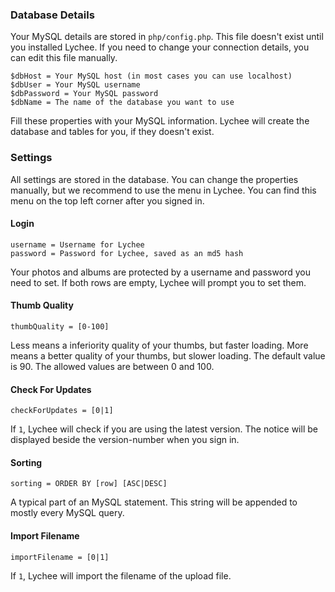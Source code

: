 ### Database Details

Your MySQL details are stored in `php/config.php`. This file doesn't exist until you installed Lychee. If you need to change your connection details, you can edit this file manually.



	$dbHost = Your MySQL host (in most cases you can use localhost)
	$dbUser = Your MySQL username
	$dbPassword = Your MySQL password
	$dbName = The name of the database you want to use

Fill these properties with your MySQL information. Lychee will create the database and tables for you, if they doesn't exist.

### Settings

All settings are stored in the database. You can change the properties manually, but we recommend to use the menu in Lychee. You can find this menu on the top left corner after you signed in.

#### Login

	username = Username for Lychee
	password = Password for Lychee, saved as an md5 hash

Your photos and albums are protected by a username and password you need to set. If both rows are empty, Lychee will prompt you to set them. 

#### Thumb Quality

	thumbQuality = [0-100]

Less means a inferiority quality of your thumbs, but faster loading. More means a better quality of your thumbs, but slower loading. The default value is 90. The allowed values are between 0 and 100.

#### Check For Updates

	checkForUpdates = [0|1]
	
If `1`, Lychee will check if you are using the latest version. The notice will be displayed beside the version-number when you sign in.

#### Sorting

	sorting = ORDER BY [row] [ASC|DESC]

A typical part of an MySQL statement. This string will be appended to mostly every MySQL query.

#### Import Filename

	importFilename = [0|1]

If `1`, Lychee will import the filename of the upload file.